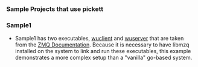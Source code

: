 ### Sample Projects that use pickett

### Sample1

* Sample1 has two executables, [wuclient](https://github.com/pebbe/zmq4/blob/master/examples/wuclient.go) and [wuserver](https://github.com/pebbe/zmq4/blob/master/examples/wuserver.go) that are taken from the [ZMQ Documentation](http://zguide.zeromq.org/page:all).  Because it is necessary to have libmzq installed on the system to link and run these executables, this example demonstrates a more complex setup than a "vanilla" go-based system.
